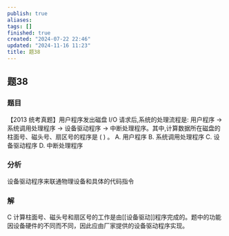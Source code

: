 ```yaml
---
publish: true
aliases: 
tags: []
finished: true
created: "2024-07-22 22:46"
updated: "2024-11-16 11:23"
title: 题38
---
```

## 题38
### 题目
【2013 统考真题】用户程序发出磁盘 I/O 请求后,系统的处理流程是: 用户程序 $\rightarrow$ 系统调用处理程序 $\rightarrow$ 设备驱动程序 $\rightarrow$ 中断处理程序。其中,计算数据所在磁盘的柱面号、磁头号、扇区号的程序是 ( ) 。
A. 用户程序 
B. 系统调用处理程序 
C. 设备驱动程序 
D. 中断处理程序
### 分析
设备驱动程序来联通物理设备和具体的代码指令
### 解
C
计算柱面号、磁头号和扇区号的工作是由[[设备驱动]]程序完成的。题中的功能因设备硬件的不同而不同，因此应由厂家提供的设备驱动程序实现。
